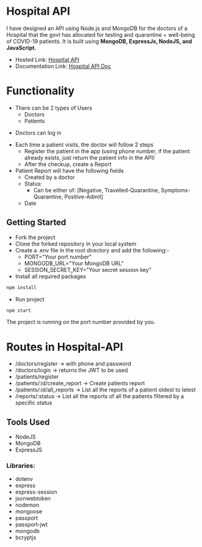 # Hospital API

I have designed an API using Node.js and MongoDB for the doctors of a Hospital that the govt has allocated for testing and quarantine + well-being of COVID-19 patients.
It is built using **MongoDB, ExpressJs, NodeJS, and JavaScript.**

-   Hosted Link: [Hospital API](https://hospital-api-saransh.onrender.com)
-   Documentation Link: [Hospital API Doc](https://documenter.getpostman.com/view/28551869/2s946fdsQS)

# Functionality

-   There can be 2 types of Users
    -   Doctors
    -   Patients

*   Doctors can log in

-   Each time a patient visits, the doctor will follow 2 steps
    -   Register the patient in the app (using phone number, if the patient already exists, just
        return the patient info in the API)
    -   After the checkup, create a Report
-   Patient Report will have the following fields
    -   Created by a doctor
    -   Status:
        -   Can be either of: [Negative, Travelled-Quarantine, Symptoms-Quarantine,
            Positive-Admit]
    -   Date

## Getting Started

-   Fork the project
-   Clone the forked repository in your local system
-   Create a .env file in the root directory and add the following:-
    -   PORT="Your port number"
    -   MONGODB_URL="Your MongoDB URL"
    -   SESSION_SECRET_KEY="Your secret session key"
-   Install all required packages

```bash
npm install
```

-   Run project

```bash
npm start
```

The project is running on the port number provided by you.

# Routes in Hospital-API

-   /doctors/register → with phone and password
-   /doctors/login → returns the JWT to be used
-   /patients/register
-   /patients/:id/create_report → Create patients report
-   /patients/:id/all_reports → List all the reports of a patient oldest to latest
-   /reports/:status → List all the reports of all the patients filtered by a specific status

## Tools Used

-   NodeJS
-   MongoDB
-   ExpressJS

### Libraries:

-   dotenv
-   express
-   express-session
-   jsonwebtoken
-   nodemon
-   mongoose
-   passport
-   passport-jwt
-   mongodb
-   bcryptjs
